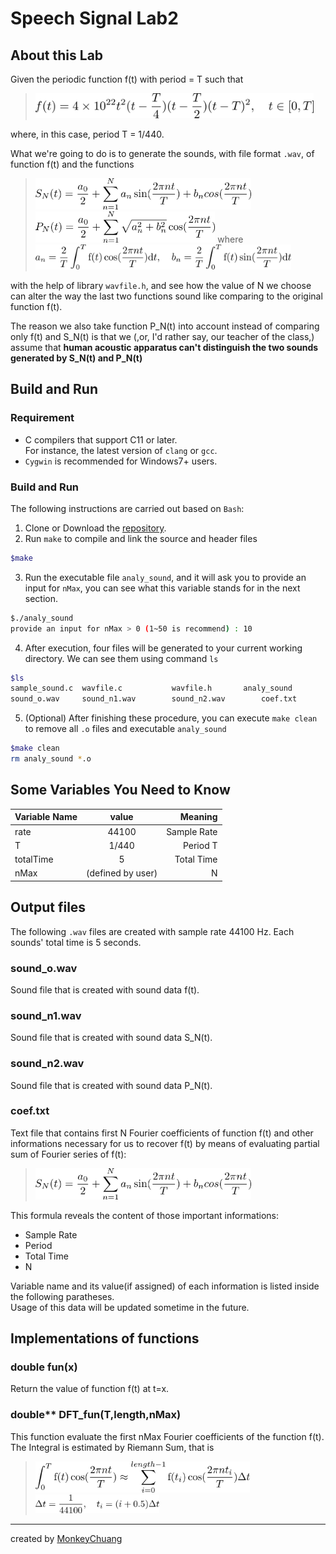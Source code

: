 # Speech Signal Lab2

## About this Lab
Given the periodic function f(t) with period = T such that
> <img src="./pic/fun.png" height="40">

 where, in this case, period T = 1/440.

What we're going to do is to generate the sounds, with file format `.wav`, of function f(t) and the functions
> <img src="./pic/S_N.png" height="50">  
> <img src="./pic/P_N.png" height="50">  
> where  
> <img src="./pic/coef.png" height="40">

 with the help of library `wavfile.h`,
 and see how the value of N we choose
 can alter the way the last two functions
 sound like comparing to the original function f(t).

 The reason we also take function P\_N(t) into account instead of comparing only f(t) and S\_N(t) is that we (,or, I'd rather say, our teacher of the class,) assume that **human acoustic apparatus can't distinguish
  the two sounds generated by S\_N(t) and P\_N(t)**

## Build and Run
### Requirement
* C compilers that support C11 or later.  
 For instance, the latest version of `clang` or `gcc`.
* `Cygwin` is recommended for Windows7+ users.

### Build and Run
The following instructions are carried out based on `Bash`:  

1.  Clone or Download the [repository](https://github.com/MonkeyChuang/SpeechSignal_lab2.git).    
2.  Run `make` to compile and link the source and header files   
```bash
$make
```   
3.  Run the executable file `analy_sound`, and it will ask you
	to provide an input for `nMax`, you can see what this variable stands for in the next section.   
```bash
$./analy_sound  
provide an input for nMax > 0 (1~50 is recommend) : 10
```  
4.  After execution, four files will be generated to your 
	current working directory. We can see them using command `ls`  
```bash
$ls   
sample_sound.c	wavfile.c			wavfile.h		analy_sound    
sound_o.wav		sound_n1.wav		sound_n2.wav		coef.txt   
```
5. (Optional) After finishing these procedure, you can execute
`make clean` to remove all `.o` files and executable `analy_sound`   
```bash
$make clean
rm analy_sound *.o
```

## Some Variables You Need to Know
|Variable Name|value|Meaning|	 
|:------------|:---:|------:|
|rate|44100|Sample Rate|
|T|1/440|Period T|
|totalTime|5|Total Time|
|nMax|(defined by user)|N|
## Output files
The following `.wav` files are created with sample rate 44100 Hz. Each sounds' total time is 5 seconds. 
### sound_o.wav
Sound file that is created with sound data f(t).  
### sound_n1.wav
Sound file that is created with sound data S\_N(t).  
### sound_n2.wav
Sound file that is created with sound data P\_N(t).  

### coef.txt
Text file that contains first N Fourier coefficients of
function f(t) and other informations necessary for us to 
recover f(t) by means of evaluating partial sum of Fourier series of f(t):
> <img src="./pic/S_N.png" height="50">  

This formula reveals the content of those important informations:

*  Sample Rate
*  Period
*  Total Time
*  N  

Variable name and its value(if assigned) of each information is listed inside the following paratheses.   
Usage of this data will be updated sometime in the future.

## Implementations of functions
### double fun(x)
Return the value of function f(t) at t=x.
### double** DFT_fun(T,length,nMax)
This function evaluate the first nMax Fourier coefficients of the function f(t).  
The Integral is estimated by Riemann Sum, that is  
> <img src="./pic/esti.png" height="50">  
> <img src="./pic/delta.png" height="30">  

---
created by [MonkeyChuang](https://github.com/MonkeyChuang)